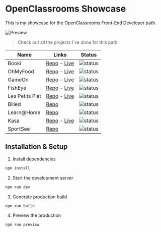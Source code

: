 # OpenClassrooms Showcase

This is my showcase for the OpenClassrooms Front-End Developer path.

![Preview](/assets/preview.png)

> Check out all the projects I've done for this path

| Name            | Links                                                                                                                            | Status                                                          |
| --------------- | -------------------------------------------------------------------------------------------------------------------------------- | --------------------------------------------------------------- |
| Booki           | [Repo](https://github.com/alexperronnet/openclassrooms-p2-booki) - [Live](https://booki.alexperronnet.dev/)                      | ![status](https://badgen.net/badge/status/validated/green)      |
| OhMyFood        | [Repo](https://github.com/alexperronnet/openclassrooms-p3-ohmyfood) - [Live](https://ohmyfood.alexperronnet.dev/)                | ![status](https://badgen.net/badge/status/validated/green)      |
| GameOn          | [Repo](https://github.com/alexperronnet/openclassrooms-p4-gameon) - [Live](https://gameon.alexperronnet.dev)                     | ![status](https://badgen.net/badge/status/validated/green)      |
| FishEye         | [Repo](https://github.com/alexperronnet/openclassrooms-p6-fisheye) - [Live](https://fisheye.alexperronnet.dev)                   | ![status](https://badgen.net/badge/status/validated/green)      |
| Les Petits Plat | [Repo](https://github.com/alexperronnet/openclassrooms-p7-les-petits-plats) - [Live](https://les-petits-plats.alexperronnet.dev) | ![status](https://badgen.net/badge/status/validated/green)      |
| Billed          | [Repo](https://github.com/alexperronnet/openclassrooms-p9-billed)                                                                | ![status](https://badgen.net/badge/status/validated/green)      |
| Learn@Home      | [Repo](https://github.com/alexperronnet/openclassrooms-p10-learn-at-home)                                                        | ![status](https://badgen.net/badge/status/validated/green)      |
| Kasa            | [Repo](https://github.com/alexperronnet/openclassrooms-p11-kasa) - [Live](https://les-petits-plats.alexperronnet.dev)            | ![status](https://badgen.net/badge/status/validated/green)      |
| SportSee        | [Repo](https://github.com/alexperronnet/openclassrooms-p12-sportsee)                                                             | ![status](https://badgen.net/badge/status/In%20Progress/orange) |

## Installation & Setup

1. Install dependencies

```sh
npm install
```

2. Start the development server

```sh
npm run dev
```

3. Generate production build

```sh
npm run build
```

4. Preview the production

```sh
npm run preview
```
